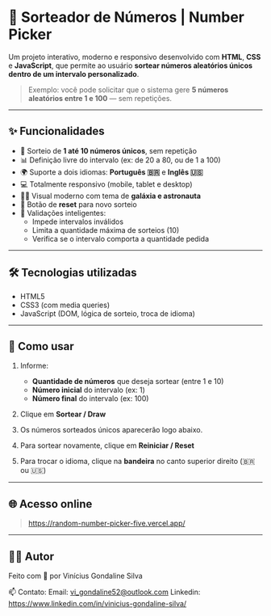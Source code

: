 # 🎲 Sorteador de Números | Number Picker

Um projeto interativo, moderno e responsivo desenvolvido com **HTML**, **CSS** e **JavaScript**, que permite ao usuário **sortear números aleatórios únicos dentro de um intervalo personalizado**.

> Exemplo: você pode solicitar que o sistema gere **5 números aleatórios entre 1 e 100** — sem repetições.

---

## ✨ Funcionalidades

- 🔢 Sorteio de **1 até 10 números únicos**, sem repetição
- 📊 Definição livre do intervalo (ex: de 20 a 80, ou de 1 a 100)
- 🌍 Suporte a dois idiomas: **Português 🇧🇷** e **Inglês 🇺🇸**
- 💻 Totalmente responsivo (mobile, tablet e desktop)
- 🧑‍🚀 Visual moderno com tema de **galáxia e astronauta**
- 🔁 Botão de **reset** para novo sorteio
- 🧠 Validações inteligentes:
  - Impede intervalos inválidos
  - Limita a quantidade máxima de sorteios (10)
  - Verifica se o intervalo comporta a quantidade pedida

---

## 🛠️ Tecnologias utilizadas

- HTML5
- CSS3 (com media queries)
- JavaScript (DOM, lógica de sorteio, troca de idioma)

---

## 📱 Como usar

1. Informe:
   - **Quantidade de números** que deseja sortear (entre 1 e 10)
   - **Número inicial** do intervalo (ex: 1)
   - **Número final** do intervalo (ex: 100)

2. Clique em **Sortear / Draw**

3. Os números sorteados únicos aparecerão logo abaixo.

4. Para sortear novamente, clique em **Reiniciar / Reset**

5. Para trocar o idioma, clique na **bandeira** no canto superior direito (🇧🇷 ou 🇺🇸)

---

## 🌐 Acesso online

> https://random-number-picker-five.vercel.app/

---

## 🧑‍💻 Autor

Feito com 💙 por Vinícius Gondaline Silva  

📫 Contato: 
Email: vi_gondaline52@outlook.com 
Linkedin: https://www.linkedin.com/in/vinicius-gondaline-silva/
